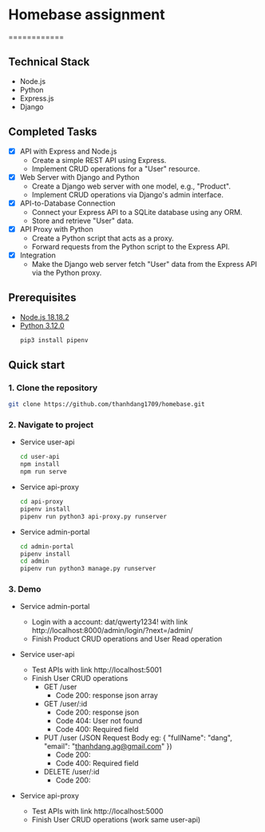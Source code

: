 # Homebase assignment

============

## Technical Stack

- Node.js
- Python
- Express.js
- Django

## Completed Tasks

- [x] API with Express and Node.js 
    - Create a simple REST API using Express.
    - Implement CRUD operations for a "User" resource.
- [x] Web Server with Django and Python
    - Create a Django web server with one model, e.g., "Product".
    - Implement CRUD operations via Django's admin interface.
- [x] API-to-Database Connection
    - Connect your Express API to a SQLite database using any ORM.
    - Store and retrieve "User" data.
- [x] API Proxy with Python
    - Create a Python script that acts as a proxy.
    - Forward requests from the Python script to the Express API.
- [x] Integration
    - Make the Django web server fetch "User" data from the Express API via the Python proxy.


## Prerequisites

- [Node.js 18.18.2](https://www.npmjs.com/package/firebase-tools)
- [Python 3.12.0](https://www.python.org/downloads/)
    ```bash
    pip3 install pipenv
    ```

## Quick start

### 1. Clone the repository

```bash
git clone https://github.com/thanhdang1709/homebase.git
```

### 2. Navigate to project

- Service user-api
    ```bash
    cd user-api
    npm install
    npm run serve
    ```
- Service api-proxy
    ```bash
    cd api-proxy
    pipenv install
    pipenv run python3 api-proxy.py runserver 
    ```
- Service admin-portal
    ```bash
    cd admin-portal
    pipenv install
    cd admin
    pipenv run python3 manage.py runserver 
    ```

### 3. Demo

- Service admin-portal
    - Login with a account: dat/qwerty1234! with link http://localhost:8000/admin/login/?next=/admin/
    - Finish Product CRUD operations and User Read operation 

- Service user-api
    - Test APIs with link http://localhost:5001
    - Finish User CRUD operations
        - GET /user
            - Code 200: response json array
        - GET /user/:id
            - Code 200: response json
            - Code 404: User not found
            - Code 400: Required field
        - PUT /user (JSON Request Body eg: {
                "fullName": "dang",
                "email": "thanhdang.ag@gmail.com"
            })
            - Code 200:
            - Code 400: Required field
        - DELETE /user/:id
            - Code 200:
- Service api-proxy
    - Test APIs with link http://localhost:5000
    - Finish User CRUD operations (work same user-api)